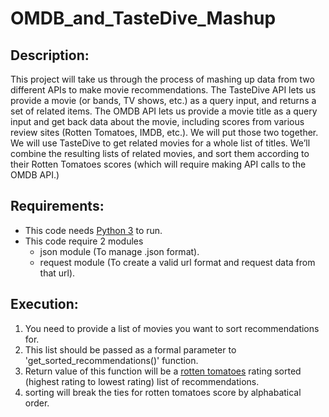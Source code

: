 # OMDB_and_TasteDive_Mashup
## Description:
This project will take us through the process of mashing up data from two different APIs to make movie recommendations. The TasteDive API lets us provide a movie (or bands, TV shows, etc.) as a query input, and returns a set of related items. The OMDB API lets us provide a movie title as a query input and get back data about the movie, including scores from various review sites (Rotten Tomatoes, IMDB, etc.).  We will put those two together. We will use TasteDive to get related movies for a whole list of titles. We’ll combine the resulting lists of related movies, and sort them according to their Rotten Tomatoes scores (which will require making API calls to the OMDB API.)
## Requirements:
- This code needs [Python 3](https://www.python.org/) to run.
- This code require 2 modules
  - json module (To manage .json format).
  - request module (To create a valid url format and request data from that url).
## Execution:
1. You need to provide a list of movies you want to sort recommendations for.
2. This list should be passed as a formal parameter to 'get_sorted_recommendations()' function.
3. Return value of this function will be a [rotten tomatoes](https://www.rottentomatoes.com/) rating sorted (highest rating to lowest rating) list of recommendations.
4. sorting will break the ties for rotten tomatoes score by alphabatical order.
